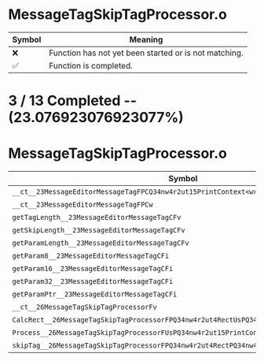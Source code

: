 # MessageTagSkipTagProcessor.o
| Symbol | Meaning 
| ------------- | ------------- 
| :x: | Function has not yet been started or is not matching. 
| :white_check_mark: | Function is completed. 


# 3 / 13 Completed -- (23.076923076923077%)
# MessageTagSkipTagProcessor.o
| Symbol | Decompiled? |
| ------------- | ------------- |
| `__ct__23MessageEditorMessageTagFPCQ34nw4r2ut15PrintContext<w>` | :x: |
| `__ct__23MessageEditorMessageTagFPCw` | :x: |
| `getTagLength__23MessageEditorMessageTagCFv` | :x: |
| `getSkipLength__23MessageEditorMessageTagCFv` | :x: |
| `getParamLength__23MessageEditorMessageTagCFv` | :x: |
| `getParam8__23MessageEditorMessageTagCFi` | :x: |
| `getParam16__23MessageEditorMessageTagCFi` | :x: |
| `getParam32__23MessageEditorMessageTagCFi` | :x: |
| `getParamPtr__23MessageEditorMessageTagCFi` | :x: |
| `__ct__26MessageTagSkipTagProcessorFv` | :white_check_mark: |
| `CalcRect__26MessageTagSkipTagProcessorFPQ34nw4r2ut4RectUsPQ34nw4r2ut15PrintContext<w>` | :white_check_mark: |
| `Process__26MessageTagSkipTagProcessorFUsPQ34nw4r2ut15PrintContext<w>` | :white_check_mark: |
| `skipTag__26MessageTagSkipTagProcessorFPQ34nw4r2ut4RectPQ34nw4r2ut15PrintContext<w>b` | :x: |
